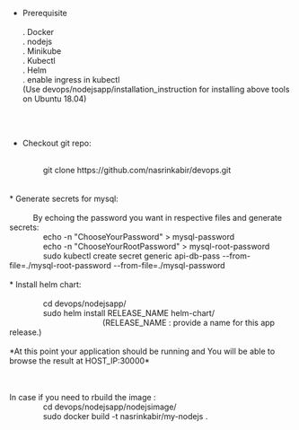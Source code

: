 * Prerequisite <br/><br/>
      . Docker <br/>
      . nodejs <br/>
      . Minikube<br/>
      . Kubectl <br/>
      . Helm <br/>
      . enable ingress in kubectl<br/>
	  (Use devops/nodejsapp/installation_instruction for installing above tools on Ubuntu 18.04)<br/>
<br/>
<br/>

* Checkout git repo:<br/>
<br/>
     git clone https://github.com/nasrinkabir/devops.git<br/>
<br/>

<br/>
* Generate secrets for mysql:<br/>
<br/>
   By echoing the password you want in respective files and generate secrets: <br/>
     echo -n "ChooseYourPassword" > mysql-password<br/>
     echo -n "ChooseYourRootPassword" > mysql-root-password<br/>
     sudo kubectl create secret generic api-db-pass --from-file=./mysql-root-password --from-file=./mysql-password<br/>
<br/>
* Install helm chart:<br/>
<br/>
     cd devops/nodejsapp/<br/>
     sudo helm install RELEASE_NAME  helm-chart/<br/>
                    (RELEASE_NAME : provide a name for this app release.)<br/>
<br/>
*At this point your application should be running and You will be able to browse the result at HOST_IP:30000*
</br>


</br></br>In case if you need to rbuild the image : <br/>
     cd devops/nodejsapp/nodejsimage/ <br/>
     sudo docker build -t nasrinkabir/my-nodejs .<br/>
     <br/>
